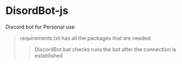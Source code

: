 # DisordBot-js
Discord bot for Personal use
> requirements.txt has all the packages that are needed
>> DiscordBot.bat checks runs the bot after the connection is established
